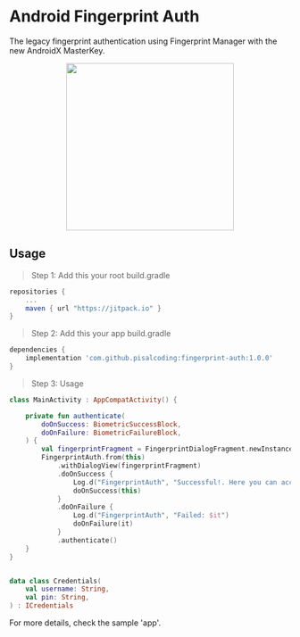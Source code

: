 

# Android Fingerprint Auth

The legacy fingerprint authentication using Fingerprint Manager with the new AndroidX MasterKey.
<div style="text-align:center; width: 100%;">
  <img src="screenshot.png" width="300" height="auto" align="center"> 
</div>

## Usage

> Step 1: Add this your root build.gradle
```groovy
repositories {  
	...
    maven { url "https://jitpack.io" }
}

```
> Step 2: Add this your app build.gradle
```groovy
dependencies {
    implementation 'com.github.pisalcoding:fingerprint-auth:1.0.0'
}
```

> Step 3: Usage
```kotlin
class MainActivity : AppCompatActivity() {

    private fun authenticate(
        doOnSuccess: BiometricSuccessBlock,
        doOnFailure: BiometricFailureBlock,
    ) {
        val fingerprintFragment = FingerprintDialogFragment.newInstance()
        FingerprintAuth.from(this)
            .withDialogView(fingerprintFragment)
            .doOnSuccess {
                Log.d("FingerprintAuth", "Successful!. Here you can access encrypted sharedpreference wrapped in CredentailsKeeper.")
                doOnSuccess(this)
            }
            .doOnFailure {
                Log.d("FingerprintAuth", "Failed: $it")
                doOnFailure(it)
            }
            .authenticate()
    }
}


data class Credentials(
    val username: String,
    val pin: String,
) : ICredentials
```

For more details, check the sample 'app'.

